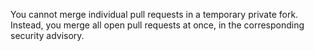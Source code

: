You cannot merge individual pull requests in a temporary private fork. Instead, you merge all open pull requests at once, in the corresponding security advisory.
